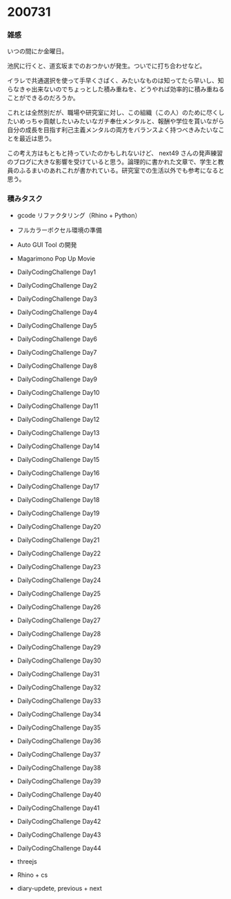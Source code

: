 # 200731  

### 雑感  

いつの間にか金曜日。  

池尻に行くと、道玄坂までのおつかいが発生。ついでに打ち合わせなど。  

イラレで共通選択を使って手早くさばく、みたいなものは知ってたら早いし、知らなきゃ出来ないのでちょっとした積み重ねを、どうやれば効率的に積み重ねることができるのだろうか。  

これとは全然別だが、職場や研究室に対し、この組織（この人）のために尽くしたいめっちゃ貢献したいみたいなガチ奉仕メンタルと、報酬や学位を貰いながら自分の成長を目指す利己主義メンタルの両方をバランスよく持つべきみたいなことを最近は思う。  

この考え方はもともと持っていたのかもしれないけど、 next49 さんの発声練習のブログに大きな影響を受けていると思う。論理的に書かれた文章で、学生と教員のふるまいのあれこれが書かれている。研究室での生活以外でも参考になると思う。  

### 積みタスク  

- gcode リファクタリング（Rhino + Python）  
- フルカラーボクセル環境の準備  
- Auto GUI Tool の開発  
- Magarimono Pop Up Movie  
- DailyCodingChallenge Day1  
- DailyCodingChallenge Day2  
- DailyCodingChallenge Day3  
- DailyCodingChallenge Day4  
- DailyCodingChallenge Day5  
- DailyCodingChallenge Day6  
- DailyCodingChallenge Day7  
- DailyCodingChallenge Day8  
- DailyCodingChallenge Day9  
- DailyCodingChallenge Day10  
- DailyCodingChallenge Day11  
- DailyCodingChallenge Day12  
- DailyCodingChallenge Day13  
- DailyCodingChallenge Day14  
- DailyCodingChallenge Day15  
- DailyCodingChallenge Day16  
- DailyCodingChallenge Day17  
- DailyCodingChallenge Day18  
- DailyCodingChallenge Day19  
- DailyCodingChallenge Day20  
- DailyCodingChallenge Day21  
- DailyCodingChallenge Day22  
- DailyCodingChallenge Day23  
- DailyCodingChallenge Day24  
- DailyCodingChallenge Day25  
- DailyCodingChallenge Day26  
- DailyCodingChallenge Day27  
- DailyCodingChallenge Day28  
- DailyCodingChallenge Day29  
- DailyCodingChallenge Day30  
- DailyCodingChallenge Day31  
- DailyCodingChallenge Day32  
- DailyCodingChallenge Day33  
- DailyCodingChallenge Day34  
- DailyCodingChallenge Day35  
- DailyCodingChallenge Day36  
- DailyCodingChallenge Day37  
- DailyCodingChallenge Day38  
- DailyCodingChallenge Day39  
- DailyCodingChallenge Day40  
- DailyCodingChallenge Day41  
- DailyCodingChallenge Day42  
- DailyCodingChallenge Day43  
- DailyCodingChallenge Day44  

- threejs  
- Rhino + cs  
- diary-updete, previous + next  
